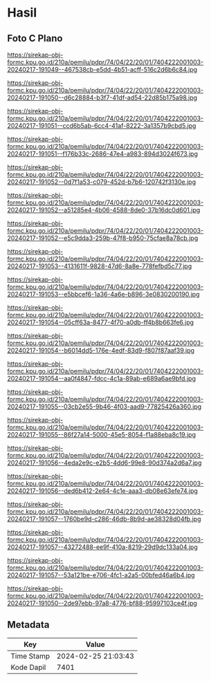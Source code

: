 # Hasil

## Foto C Plano

https://sirekap-obj-formc.kpu.go.id/210a/pemilu/pdpr/74/04/22/20/01/7404222001003-20240217-191049--467538cb-e5dd-4b51-acff-516c2d6b6c84.jpg

https://sirekap-obj-formc.kpu.go.id/210a/pemilu/pdpr/74/04/22/20/01/7404222001003-20240217-191050--d6c28884-b3f7-41df-ad54-22d85b175a98.jpg

https://sirekap-obj-formc.kpu.go.id/210a/pemilu/pdpr/74/04/22/20/01/7404222001003-20240217-191051--ccd6b5ab-6cc4-41af-8222-3a1357b9cbd5.jpg

https://sirekap-obj-formc.kpu.go.id/210a/pemilu/pdpr/74/04/22/20/01/7404222001003-20240217-191051--f176b33c-2686-47e4-a983-894d3024f673.jpg

https://sirekap-obj-formc.kpu.go.id/210a/pemilu/pdpr/74/04/22/20/01/7404222001003-20240217-191052--0d7f1a53-c079-452d-b7b6-120742f3130e.jpg

https://sirekap-obj-formc.kpu.go.id/210a/pemilu/pdpr/74/04/22/20/01/7404222001003-20240217-191052--a51285e4-4b06-4588-8de0-37b16dc0d601.jpg

https://sirekap-obj-formc.kpu.go.id/210a/pemilu/pdpr/74/04/22/20/01/7404222001003-20240217-191052--e5c9dda3-259b-47f8-b950-75cfae8a78cb.jpg

https://sirekap-obj-formc.kpu.go.id/210a/pemilu/pdpr/74/04/22/20/01/7404222001003-20240217-191053--4131611f-9828-47d6-8a8e-778fefbd5c77.jpg

https://sirekap-obj-formc.kpu.go.id/210a/pemilu/pdpr/74/04/22/20/01/7404222001003-20240217-191053--e5bbcef6-1a36-4a6e-b896-3e0830200190.jpg

https://sirekap-obj-formc.kpu.go.id/210a/pemilu/pdpr/74/04/22/20/01/7404222001003-20240217-191054--05cff63a-8477-4f70-a0db-ff4b8b663fe6.jpg

https://sirekap-obj-formc.kpu.go.id/210a/pemilu/pdpr/74/04/22/20/01/7404222001003-20240217-191054--b6014dd5-176e-4edf-83d9-f807f87aaf39.jpg

https://sirekap-obj-formc.kpu.go.id/210a/pemilu/pdpr/74/04/22/20/01/7404222001003-20240217-191054--aa0f4847-fdcc-4c1a-89ab-e689a6ae9bfd.jpg

https://sirekap-obj-formc.kpu.go.id/210a/pemilu/pdpr/74/04/22/20/01/7404222001003-20240217-191055--03cb2e55-9b46-4f03-aad9-77825426a360.jpg

https://sirekap-obj-formc.kpu.go.id/210a/pemilu/pdpr/74/04/22/20/01/7404222001003-20240217-191055--86f27a14-5000-45e5-8054-f1a88eba8c19.jpg

https://sirekap-obj-formc.kpu.go.id/210a/pemilu/pdpr/74/04/22/20/01/7404222001003-20240217-191056--4eda2e9c-e2b5-4dd6-99e8-90d374a2d6a7.jpg

https://sirekap-obj-formc.kpu.go.id/210a/pemilu/pdpr/74/04/22/20/01/7404222001003-20240217-191056--ded6b412-2e64-4c1e-aaa3-db08e63efe74.jpg

https://sirekap-obj-formc.kpu.go.id/210a/pemilu/pdpr/74/04/22/20/01/7404222001003-20240217-191057--1760be9d-c286-46db-8b9d-ae38328d04fb.jpg

https://sirekap-obj-formc.kpu.go.id/210a/pemilu/pdpr/74/04/22/20/01/7404222001003-20240217-191057--43272488-ee9f-410a-8219-29d9dc133a04.jpg

https://sirekap-obj-formc.kpu.go.id/210a/pemilu/pdpr/74/04/22/20/01/7404222001003-20240217-191057--53a121be-e706-4fc1-a2a5-00bfed46a6b4.jpg

https://sirekap-obj-formc.kpu.go.id/210a/pemilu/pdpr/74/04/22/20/01/7404222001003-20240217-191050--2de97ebb-97a8-4776-bf88-95997103ce4f.jpg


## Metadata

| Key        | Value               |
| ---------- | ------------------- |
| Time Stamp | 2024-02-25 21:03:43 |
| Kode Dapil | 7401                |



